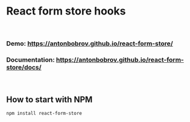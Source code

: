 # React form store hooks



<br>

### Demo: https://antonbobrov.github.io/react-form-store/
### Documentation: https://antonbobrov.github.io/react-form-store/docs/

<br>



## How to start with NPM
```sh
npm install react-form-store
```
